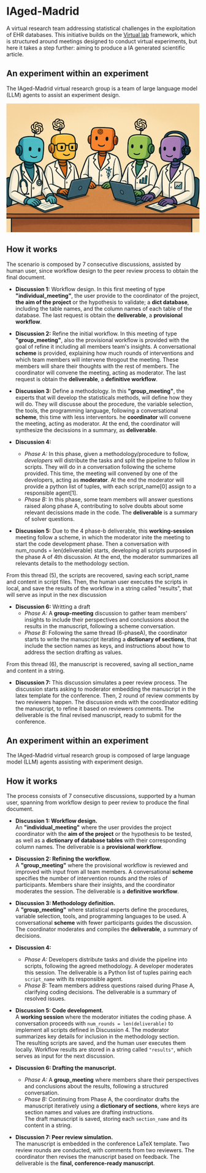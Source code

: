 # IAged-Madrid
A virtual research team addressing statistical challenges in the exploitation of EHR databases. This initiative builds on the [Virtual lab](https://www.nature.com/articles/s41586-025-09442-9) framework, which is structured around meetings designed to conduct virtual experiments, but here it takes a step further: aiming to produce a IA generated scientific article.

## An experiment within an experiment
The IAged-Madrid virtual research group is a team of large language model (LLM) agents to assist an experiment design.

<img src="IAged_madrid_group.png" alt="Logo IAged-Madrid">

## How it works
The scenario is composed by 7 consecutive discussions, assisted by human user, since workflow design to the peer review process to obtain the final document.
* **Discussion 1:** Workflow design. In this first meeting of type **"individual_meeting"**, the user provide to the coordinator of the project, **the aim of the project** or the hypothesis to validate; a **dict database**, including the table names, and the column names of each table of the database. The last request is obtain the **deliverable**, a **provisional workflow**.
  
* **Discussion 2:** Refine the initial workflow. In this meeting of type **"group_meeting"**, also the provisional workflow is provided with the goal of refine it including all members team's insights. A conversational **scheme** is provided, explaining how much rounds of interventions and which team members will intervene throgout the meeting. These members will share their thoughts with the rest of members. The coordinator will convene the meeting, acting as moderator. The last request is obtain the **deliverable**, a **definitive workflow**.
  
* **Discussion 3:** Define a methodology. In this **"group_meeting"**, the experts that will develop the statisticals methods, will define how they will do. They will discusse about the procedure, the variable selection, the tools, the programming language, following a conversational **scheme**, this time with less interventors. he **coordinator** will convene the meeting, acting as moderator. At the end, the coordinator will synthesize the decissions in a summary, as **deliverable**.
  
* **Discussion 4:**
  * *Phase A:* In this phase, given a methodology/procedure to follow, *developers* will distribute the tasks and split the pipeline to follow in scripts. They will do in a conversation following the scheme provided. This time, the meeting will convened by one of the developers, acting as **moderator**. At the end the moderator will provide a python list of tuples, with each script_name\[0] assign to a responsible agent\[1].
  *  *Phase B:* In this phase, some team members will answer questions raised along phase A, contributing to solve doubts about some relevant decissions made in the code. The **deliverable** is a summary of solver questions.

* **Discussion 5:** Due to the 4 phase-b deliverable, this **working-session** meeting follow a scheme, in which the moderator inite the meeting to start the code development phase. Then a conversation with num_rounds = len(deliverable) starts, developing all scripts purposed in the phase A of 4th discussion. At the end, the moderator summarizes all relevants details to the methodology section.

From this thread (5), the scripts are recovered, saving each script_name and content in script files. Then, the human user executes the scripts in local, and save the results of the workflow in a string called "results", that will serve as input in the nex discussion 

* **Discussion 6:** Writting a draft
  * *Phase A:* A **group-meeting** discussion to gather team members' insights to include their perspectives and conclussions about the results in the manuscript, following a scheme conversation.
  * *Phase B:* Following the same thread (6-phaseA), the coordinator starts to write the manuscript iterating a **dictionary of sections**, that include the section names as keys, and instructions about how to address the section drafting as values.

From this thread (6), the manuscript is recovered, saving all section_name and content in a string.

* **Discussion 7:** This discussion simulates a peer review process. The discussion starts asking to moderator embedding the manuscript in the latex template for the conference. Then, 2 round of review comments by two reviewers happen. The discussion ends with the coordinator editing the manuscript, to refine it based on reviewers comments. The deliverable is the final revised manuscript, ready to submit for the conference.

## An experiment within an experiment
The IAged-Madrid virtual research group is composed of large language model (LLM) agents assisting with experiment design.

## How it works
The process consists of 7 consecutive discussions, supported by a human user, spanning from workflow design to peer review to produce the final document.

* **Discussion 1: Workflow design.**  
  An **"individual_meeting"** where the user provides the project coordinator with the **aim of the project** or the hypothesis to be tested, as well as a **dictionary of database tables** with their corresponding column names. The deliverable is a **provisional workflow**.

* **Discussion 2: Refining the workflow.**  
  A **"group_meeting"** where the provisional workflow is reviewed and improved with input from all team members. A conversational **scheme** specifies the number of intervention rounds and the roles of participants. Members share their insights, and the coordinator moderates the session. The deliverable is a **definitive workflow**.

* **Discussion 3: Methodology definition.**  
  A **"group_meeting"** where statistical experts define the procedures, variable selection, tools, and programming languages to be used. A conversational **scheme** with fewer participants guides the discussion. The coordinator moderates and compiles the **deliverable**, a summary of decisions.

* **Discussion 4:**  
  * *Phase A:* Developers distribute tasks and divide the pipeline into scripts, following the agreed methodology. A developer moderates this session. The deliverable is a Python list of tuples pairing each `script_name` with its responsible agent.  
  * *Phase B:* Team members address questions raised during Phase A, clarifying coding decisions. The deliverable is a summary of resolved issues.

* **Discussion 5: Code development.**  
  A **working session** where the moderator initiates the coding phase. A conversation proceeds with `num_rounds = len(deliverable)` to implement all scripts defined in Discussion 4. The moderator summarizes key details for inclusion in the methodology section.  
  The resulting scripts are saved, and the human user executes them locally. Workflow results are stored in a string called `"results"`, which serves as input for the next discussion.

* **Discussion 6: Drafting the manuscript.**  
  * *Phase A:* A **group_meeting** where members share their perspectives and conclusions about the results, following a structured conversation.  
  * *Phase B:* Continuing from Phase A, the coordinator drafts the manuscript iteratively using a **dictionary of sections**, where keys are section names and values are drafting instructions.  
  The draft manuscript is saved, storing each `section_name` and its content in a string.

* **Discussion 7: Peer review simulation.**  
  The manuscript is embedded in the conference LaTeX template. Two review rounds are conducted, with comments from two reviewers. The coordinator then revises the manuscript based on feedback. The deliverable is the **final, conference-ready manuscript**.



